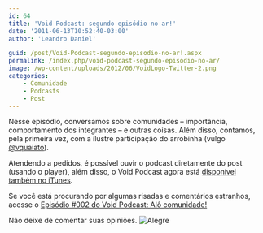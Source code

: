 ```yaml
---
id: 64
title: 'Void Podcast: segundo episódio no ar!'
date: '2011-06-13T10:52:40-03:00'
author: 'Leandro Daniel'

guid: /post/Void-Podcast-segundo-episodio-no-ar!.aspx
permalink: /index.php/void-podcast-segundo-episodio-no-ar/
image: /wp-content/uploads/2012/06/VoidLogo-Twitter-2.png
categories:
    - Comunidade
    - Podcasts
    - Post
---
```


Nesse episódio, conversamos sobre comunidades – importância, comportamento dos integrantes – e outras coisas. Além disso, contamos, pela primeira vez, com a ilustre participação do arrobinha (vulgo [@vquaiato](http://twitter.com/vquaiato)).

Atendendo a pedidos, é possível ouvir o podcast diretamente do post (usando o player), além disso, o Void Podcast agora está [disponível também no iTunes](http://itunes.apple.com/br/podcast/void-podcast/id443186480).

Se você está procurando por algumas risadas e comentários estranhos, acesse o [Episódio #002 do Void Podcast: Alô comunidade!](http://voidpodcast.com/2011/06/12/void-podcast-002a-al-comunidade/)

Não deixe de comentar suas opiniões. ![Alegre](http://leandrodaniel.com/pics/wlEmoticon-smile_6.png)